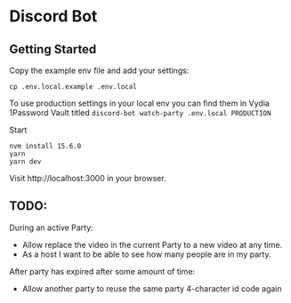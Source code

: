 # Discord Bot

## Getting Started

Copy the example env file and add your settings:

```
cp .env.local.example .env.local
```

To use production settings in your local env you can find them in Vydia 1Password Vault titled `discord-bot watch-party .env.local PRODUCTION`

Start

```
nvm install 15.6.0
yarn
yarn dev
```

Visit http://localhost:3000 in your browser.

## TODO:

During an active Party:
 - Allow replace the video in the current Party to a new video at any time.
 - As a host I want to be able to see how many people are in my party.

After party has expired after some amount of time:
 - Allow another party to reuse the same party 4-character id code again
